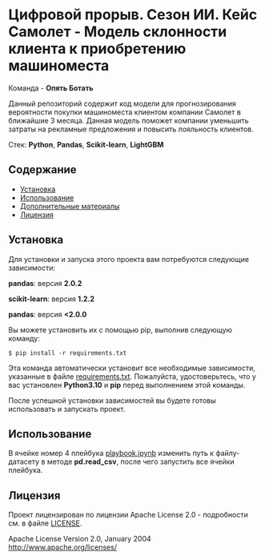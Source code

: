 # Цифровой прорыв. Сезон ИИ. Кейс Самолет - Модель склонности клиента к приобретению машиноместа

Команда - **Опять Ботать**

Данный репозиторий содержит код модели для прогнозирования вероятности покупки машиноместа клиентом компании Самолет в ближайшие 3 месяца. Данная модель поможет компании уменьшить затраты на рекламные предложения и повысить лояльность клиентов.

Стек: **Python**, **Pandas**, **Scikit-learn**, **LightGBM**

## Содержание

- [Установка](#установка)
- [Использование](#использование)
- [Дополнительные материалы](#дополнительные-материалы)
- [Лицензия](#лицензия)

## Установка

Для установки и запуска этого проекта вам потребуются следующие зависимости:

**pandas**: версия **2.0.2**

**scikit-learn**: версия **1.2.2**

**pandas**: версия **<2.0.0**

Вы можете установить их с помощью pip, выполнив следующую команду:

```
$ pip install -r requirements.txt
```

Эта команда автоматически установит все необходимые зависимости, указанные в файле [requirements.txt](requirements.txt). Пожалуйста, удостоверьтесь, что у вас установлен **Python3.10** и **pip** перед выполнением этой команды.

После успешной установки зависимостей вы будете готовы использовать и запускать проект.

## Использование

В ячейке номер 4 плейбука [playbook.ipynb](playbook.ipynb) изменить путь к файлу-датасету в методе **pd.read_csv**, после чего запустить все ячейки плейбука.

## Лицензия

Проект лицензирован по лицензии Apache License 2.0 - подробности см. в файле [LICENSE](LICENSE).

Apache License
Version 2.0, January 2004
http://www.apache.org/licenses/